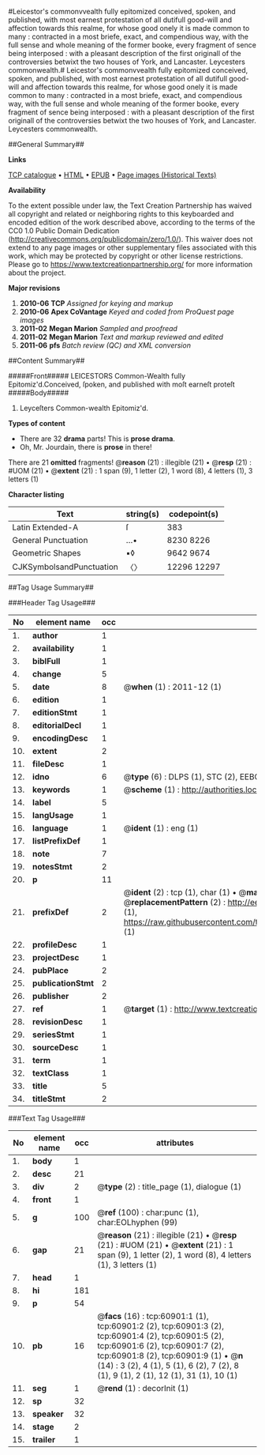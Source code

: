 #Leicestor's commonvvealth fully epitomized conceived, spoken, and published, with most earnest protestation of all dutifull good-will and affection towards this realme, for whose good onely it is made common to many : contracted in a most briefe, exact, and compendious way, with the full sense and whole meaning of the former booke, every fragment of sence being interposed : with a pleasant description of the first originall of the controversies betwixt the two houses of York, and Lancaster. Leycesters commonwealth.#
Leicestor's commonvvealth fully epitomized conceived, spoken, and published, with most earnest protestation of all dutifull good-will and affection towards this realme, for whose good onely it is made common to many : contracted in a most briefe, exact, and compendious way, with the full sense and whole meaning of the former booke, every fragment of sence being interposed : with a pleasant description of the first originall of the controversies betwixt the two houses of York, and Lancaster.
Leycesters commonwealth.

##General Summary##

**Links**

[TCP catalogue](http://www.ota.ox.ac.uk/tcp/)  • 
[HTML](http://tei.it.ox.ac.uk/tcp/Texts-HTML/free/A50/A50031.html)  • 
[EPUB](http://tei.it.ox.ac.uk/tcp/Texts-EPUB/free/A50/A50031.epub) • 
[Page images (Historical Texts)](https://historicaltexts.jisc.ac.uk/eebo-12387939e)

**Availability**

To the extent possible under law, the Text Creation Partnership has waived all copyright and related or neighboring rights to this keyboarded and encoded edition of the work described above, according to the terms of the CC0 1.0 Public Domain Dedication (http://creativecommons.org/publicdomain/zero/1.0/). This waiver does not extend to any page images or other supplementary files associated with this work, which may be protected by copyright or other license restrictions. Please go to https://www.textcreationpartnership.org/ for more information about the project.

**Major revisions**

1. __2010-06__ __TCP__ *Assigned for keying and markup*
1. __2010-06__ __Apex CoVantage__ *Keyed and coded from ProQuest page images*
1. __2011-02__ __Megan Marion__ *Sampled and proofread*
1. __2011-02__ __Megan Marion__ *Text and markup reviewed and edited*
1. __2011-06__ __pfs__ *Batch review (QC) and XML conversion*

##Content Summary##

#####Front#####
LEICESTORS Common-Wealth fully Epitomiz'd.Conceived, ſpoken, and published with moſt earneſt proteſt
#####Body#####

1. Leyceſters Common-wealth Epitomiz'd.

**Types of content**

  * There are 32 **drama** parts! This is **prose drama**.
  * Oh, Mr. Jourdain, there is **prose** in there!

There are 21 **omitted** fragments! 
 @__reason__ (21) : illegible (21)  •  @__resp__ (21) : #UOM (21)  •  @__extent__ (21) : 1 span (9), 1 letter (2), 1 word (8), 4 letters (1), 3 letters (1)

**Character listing**


|Text|string(s)|codepoint(s)|
|---|---|---|
|Latin Extended-A|ſ|383|
|General Punctuation|…•|8230 8226|
|Geometric Shapes|▪◊|9642 9674|
|CJKSymbolsandPunctuation|〈〉|12296 12297|

##Tag Usage Summary##

###Header Tag Usage###

|No|element name|occ|attributes|
|---|---|---|---|
|1.|__author__|1||
|2.|__availability__|1||
|3.|__biblFull__|1||
|4.|__change__|5||
|5.|__date__|8| @__when__ (1) : 2011-12 (1)|
|6.|__edition__|1||
|7.|__editionStmt__|1||
|8.|__editorialDecl__|1||
|9.|__encodingDesc__|1||
|10.|__extent__|2||
|11.|__fileDesc__|1||
|12.|__idno__|6| @__type__ (6) : DLPS (1), STC (2), EEBO-CITATION (1), OCLC (1), VID (1)|
|13.|__keywords__|1| @__scheme__ (1) : http://authorities.loc.gov/ (1)|
|14.|__label__|5||
|15.|__langUsage__|1||
|16.|__language__|1| @__ident__ (1) : eng (1)|
|17.|__listPrefixDef__|1||
|18.|__note__|7||
|19.|__notesStmt__|2||
|20.|__p__|11||
|21.|__prefixDef__|2| @__ident__ (2) : tcp (1), char (1)  •  @__matchPattern__ (2) : ([0-9\-]+):([0-9IVX]+) (1), (.+) (1)  •  @__replacementPattern__ (2) : http://eebo.chadwyck.com/downloadtiff?vid=$1&page=$2 (1), https://raw.githubusercontent.com/textcreationpartnership/Texts/master/tcpchars.xml#$1 (1)|
|22.|__profileDesc__|1||
|23.|__projectDesc__|1||
|24.|__pubPlace__|2||
|25.|__publicationStmt__|2||
|26.|__publisher__|2||
|27.|__ref__|1| @__target__ (1) : http://www.textcreationpartnership.org/docs/. (1)|
|28.|__revisionDesc__|1||
|29.|__seriesStmt__|1||
|30.|__sourceDesc__|1||
|31.|__term__|1||
|32.|__textClass__|1||
|33.|__title__|5||
|34.|__titleStmt__|2||


###Text Tag Usage###

|No|element name|occ|attributes|
|---|---|---|---|
|1.|__body__|1||
|2.|__desc__|21||
|3.|__div__|2| @__type__ (2) : title_page (1), dialogue (1)|
|4.|__front__|1||
|5.|__g__|100| @__ref__ (100) : char:punc (1), char:EOLhyphen (99)|
|6.|__gap__|21| @__reason__ (21) : illegible (21)  •  @__resp__ (21) : #UOM (21)  •  @__extent__ (21) : 1 span (9), 1 letter (2), 1 word (8), 4 letters (1), 3 letters (1)|
|7.|__head__|1||
|8.|__hi__|181||
|9.|__p__|54||
|10.|__pb__|16| @__facs__ (16) : tcp:60901:1 (1), tcp:60901:2 (2), tcp:60901:3 (2), tcp:60901:4 (2), tcp:60901:5 (2), tcp:60901:6 (2), tcp:60901:7 (2), tcp:60901:8 (2), tcp:60901:9 (1)  •  @__n__ (14) : 3 (2), 4 (1), 5 (1), 6 (2), 7 (2), 8 (1), 9 (1), 2 (1), 12 (1), 31 (1), 10 (1)|
|11.|__seg__|1| @__rend__ (1) : decorInit (1)|
|12.|__sp__|32||
|13.|__speaker__|32||
|14.|__stage__|2||
|15.|__trailer__|1||
